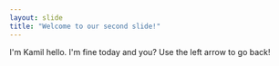 ```yaml
---
layout: slide
title: "Welcome to our second slide!"
---
```

I'm Kamil hello. I'm fine today and you?
Use the left arrow to go back!
